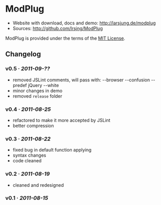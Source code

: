 # ModPlug

* Website with download, docs and demo: <http://larsjung.de/modplug>
* Sources: <http://github.com/lrsjng/ModPlug>

ModPlug is provided under the terms of the [MIT License](http://github.com/lrsjng/ModPlug/blob/master/LICENSE.txt).


## Changelog

### v0.5 · *2011-09-??*

* removed JSLint comments, will pass with: --browser --confusion --predef jQuery --white
* minor changes in demo
* removed `release` folder


### v0.4 · *2011-08-25*

* refactored to make it more accepted by JSLint
* better compression


### v0.3 · *2011-08-22*

* fixed bug in default function applying
* syntax changes
* code cleaned


### v0.2 · *2011-08-19*

* cleaned and redesigned


### v0.1 · *2011-08-15*
